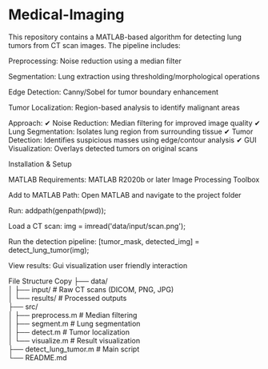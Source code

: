 # Medical-Imaging
This repository contains a MATLAB-based algorithm for detecting lung tumors from CT scan images. The pipeline includes:

Preprocessing: Noise reduction using a median filter

Segmentation: Lung extraction using thresholding/morphological operations

Edge Detection: Canny/Sobel for tumor boundary enhancement

Tumor Localization: Region-based analysis to identify malignant areas

Approach:
✔ Noise Reduction: Median filtering for improved image quality
✔ Lung Segmentation: Isolates lung region from surrounding tissue
✔ Tumor Detection: Identifies suspicious masses using edge/contour analysis
✔ GUI Visualization: Overlays detected tumors on original scans

Installation & Setup

MATLAB Requirements:
MATLAB R2020b or later
Image Processing Toolbox

Add to MATLAB Path:
Open MATLAB and navigate to the project folder

Run:
addpath(genpath(pwd));  

Load a CT scan:
img = imread('data/input/scan.png');  

Run the detection pipeline:
[tumor_mask, detected_img] = detect_lung_tumor(img);  

View results:
Gui visualization user friendly interaction

File Structure
Copy
├── data/  
│   ├── input/          # Raw CT scans (DICOM, PNG, JPG)  
│   └── results/        # Processed outputs  
├── src/  
│   ├── preprocess.m    # Median filtering  
│   ├── segment.m       # Lung segmentation  
│   ├── detect.m        # Tumor localization  
│   └── visualize.m     # Result visualization  
├── detect_lung_tumor.m # Main script  
└── README.md  
